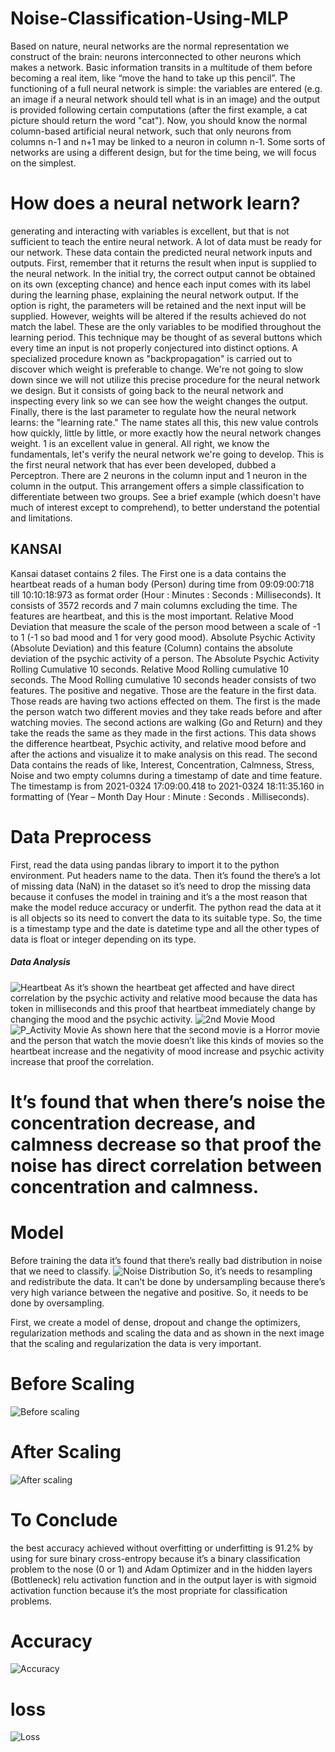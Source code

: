 # Noise-Classification-Using-MLP
Based on nature, neural networks are the normal representation we construct of the brain: neurons interconnected to other neurons which makes a network. Basic information transits in a multitude of them before becoming a real item, like “move the hand to take up this pencil”. The functioning of a full neural network is simple: the variables are entered (e.g. an image if a neural network should tell what is in an image) and the output is provided following certain computations (after the first example, a cat picture should return the word "cat"). Now, you should know the normal column-based artificial neural network, such that only neurons from columns n-1 and n+1 may be linked to a neuron in column n-1. Some sorts of networks are using a different design, but for the time being, we will focus on the simplest. 
# How does a neural network learn?
generating and interacting with variables is excellent, but that is not sufficient to teach the entire neural network. A lot of data must be ready for our network. These data contain the predicted neural network inputs and outputs. First, remember that it returns the result when input is supplied to the neural network. In the initial try, the correct output cannot be obtained on its own (excepting chance) and hence each input comes with its label during the learning phase, explaining the neural network output. If the option is right, the parameters will be retained and the next input will be supplied. However, weights will be altered if the results achieved do not match the label. These are the only variables to be modified throughout the learning period. This technique may be thought of as several buttons which every time an input is not properly conjectured into distinct options. A specialized procedure known as "backpropagation" is carried out to discover which weight is preferable to change. We're not going to slow down since we will not utilize this precise procedure for the neural network we design. But it consists of going back to the neural network and inspecting every link so we can see how the weight changes the output. Finally, there is the last parameter to regulate how the neural network learns: the "learning rate." The name states all this, this new value controls how quickly, little by little, or more exactly how the neural network changes weight. 1 is an excellent value in general. All right, we know the fundamentals, let's verify the neural network we're going to develop. This is the first neural network that has ever been developed, dubbed a Perceptron. There are 2 neurons in the column input and 1 neuron in the column in the output. This arrangement offers a simple classification to differentiate between two groups. See a brief example (which doesn't have much of interest except to comprehend), to better understand the potential and limitations.
## KANSAI
Kansai dataset contains 2 files. The First one is a data contains the heartbeat reads of a human body (Person) during time from 09:09:00:718 till 10:10:18:973 as format order (Hour : Minutes : Seconds : Milliseconds). It consists of 3572 records and 7 main columns excluding the time. The features are heartbeat, and this is the most important. Relative Mood Deviation that measure the scale of the person mood between a scale of -1 to 1 (-1 so bad mood and 1 for very good mood). Absolute Psychic Activity (Absolute Deviation) and this feature (Column) contains the absolute deviation of the psychic activity of a person. The Absolute Psychic Activity Rolling Cumulative 10 seconds. Relative Mood Rolling cumulative 10 seconds. The Mood Rolling cumulative 10 seconds header consists of two features. The positive and negative. Those are the feature in the first data. Those reads are having two actions effected on them. The first is the made the person watch two different movies and they take reads before and after watching movies. The second actions are walking (Go and Return) and they take the reads the same as they made in the first actions. This data shows the difference heartbeat, Psychic activity, and relative mood before and after the actions and visualize it to make analysis on this read. 
The second Data contains the reads of like, Interest, Concentration, Calmness, Stress, Noise and two empty columns during a timestamp of date and time feature. The timestamp is from 2021-0324 17:09:00.418 to 2021-0324 18:11:35.160 in formatting of (Year – Month Day Hour : Minute : Seconds . Milliseconds).
# Data Preprocess 
First, read the data using pandas library to import it to the python environment. Put headers name to the data. Then it’s found the there’s a lot of missing data (NaN) in the dataset so it’s need to drop the missing data because it confuses the model in training and it’s a the most reason that make the model reduce accuracy or underfit. The python read the data at it is all objects so its need to convert the data to its suitable type. So, the time is a timestamp type and the date is datetime type and all the other types of data is float or integer depending on its type.
##### Data Analysis
![Heartbeat](https://user-images.githubusercontent.com/96385070/147859028-7221d147-814c-4b6a-9ccf-f4a8ea663186.png)
As it’s shown the heartbeat get affected and have direct correlation by the psychic activity and relative mood because the data has token in milliseconds and this proof that heartbeat immediately change by changing the mood and the psychic activity.
![2nd Movie Mood](https://user-images.githubusercontent.com/96385070/147859049-9912957a-246d-45f7-b40a-b676f5b55015.JPG)
![P_Activity Movie](https://user-images.githubusercontent.com/96385070/147859058-6b30a846-2852-4573-b1b0-fce3e44c6aa0.JPG)
As shown here that the second movie is a Horror movie and the person that watch the movie doesn’t like this kinds of movies so the heartbeat increase and the negativity of mood increase and psychic activity increase that proof the correlation. 
# It’s found that when there’s noise the concentration decrease, and calmness decrease so that proof the noise has direct correlation between concentration and calmness.

# Model

Before training the data it’s found that there’s really bad distribution in noise that we need to classify.
![Noise Distribution](https://user-images.githubusercontent.com/96385070/147859091-ba758ea0-2575-426f-a48f-b4250e42d39b.png)
So, it’s needs to resampling and redistribute the data. It can’t be done by undersampling because there’s very high variance between the negative and positive. So, it needs to be done by oversampling.  

First, we create a model of dense, dropout and change the optimizers, regularization methods and scaling the data and as shown in the next image that the scaling and regularization the data is very important. 

# Before Scaling
![Before scaling](https://user-images.githubusercontent.com/96385070/147859100-79711e58-45e9-4be9-9b3e-08deac40d491.JPG)

# After Scaling
![After scaling](https://user-images.githubusercontent.com/96385070/147859103-99c01812-d695-4d84-a60c-cbc33bbefb5a.JPG)

# To Conclude 
the best accuracy achieved without overfitting or underfitting is 91.2% by using for sure binary cross-entropy because it’s a binary classification problem to the nose (0 or 1) and Adam Optimizer and in the hidden layers (Bottleneck) relu activation function and in the output layer is with sigmoid activation function because it’s the most propriate for classification problems. 
# Accuracy
![Accuracy](https://user-images.githubusercontent.com/96385070/147859113-d88c2d8d-014b-4a2d-8b4a-6e47b795c163.png)
# loss
![Loss](https://user-images.githubusercontent.com/96385070/147859123-2cd35a72-58c4-4875-ae64-a2dd05fe3b94.png)
